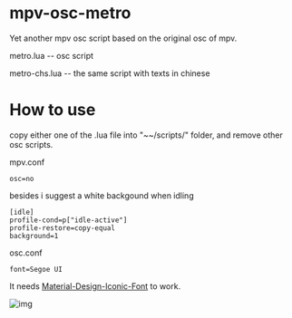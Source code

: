 # mpv-osc-metro
Yet another mpv osc script based on the original osc of mpv.

metro.lua     -- osc script

metro-chs.lua -- the same script with texts in chinese

# How to use

copy either one of the .lua file into "~~/scripts/" folder, and remove other osc scripts.

mpv.conf

`osc=no`

besides i suggest a white backgound when idling

```
[idle]
profile-cond=p["idle-active"]
profile-restore=copy-equal
background=1
```

osc.conf

`font=Segoe UI`

It needs [Material-Design-Iconic-Font](https://zavoloklom.github.io/material-design-iconic-font/) to work.

![img](https://github.com/maoiscat/mpv-osc-metro/blob/main/preview.png)
